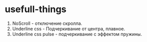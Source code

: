 # usefull-things
1. NoScroll - отключение скролла.
2. Underline css - Подчеркивание от центра, плавное.
3. Underline css pulse - подчеркивание с эффектом пружины.
